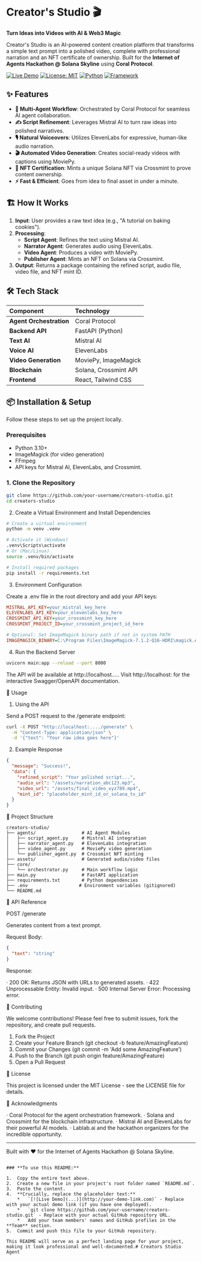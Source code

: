 # Creator's Studio 🎬

**Turn Ideas into Videos with AI & Web3 Magic**

Creator's Studio is an AI-powered content creation platform that transforms a simple text prompt into a polished video, complete with professional narration and an NFT certificate of ownership. Built for the **Internet of Agents Hackathon @ Solana Skyline** using **Coral Protocol**.

[![Live Demo](https://img.shields.io/badge/Demo-Live%20App-brightgreen)](http://your-demo-link.com)
[![License: MIT](https://img.shields.io/badge/License-MIT-yellow.svg)](https://opensource.org/licenses/MIT)
[![Python](https://img.shields.io/badge/Python-3.10%2B-blue)](https://www.python.org/)
[![Framework](https://img.shields.io/badge/Framework-FastAPI-red)](https://fastapi.tiangolo.com/)

## ✨ Features

- **🤖 Multi-Agent Workflow**: Orchestrated by Coral Protocol for seamless AI agent collaboration.
- **✍️ Script Refinement**: Leverages Mistral AI to turn raw ideas into polished narratives.
- **🎙️ Natural Voiceovers**: Utilizes ElevenLabs for expressive, human-like audio narration.
- **🎬 Automated Video Generation**: Creates social-ready videos with captions using MoviePy.
- **🔗 NFT Certification**: Mints a unique Solana NFT via Crossmint to prove content ownership.
- **⚡ Fast & Efficient**: Goes from idea to final asset in under a minute.

## 🏗️ How It Works

1.  **Input**: User provides a raw text idea (e.g., "A tutorial on baking cookies").
2.  **Processing**:
    - **Script Agent**: Refines the text using Mistral AI.
    - **Narrator Agent**: Generates audio using ElevenLabs.
    - **Video Agent**: Produces a video with MoviePy.
    - **Publisher Agent**: Mints an NFT on Solana via Crossmint.
3.  **Output**: Returns a package containing the refined script, audio file, video file, and NFT mint ID.

## 🛠️ Tech Stack

| Component | Technology |
| :--- | :--- |
| **Agent Orchestration** | Coral Protocol |
| **Backend API** | FastAPI (Python) |
| **Text AI** | Mistral AI |
| **Voice AI** | ElevenLabs |
| **Video Generation** | MoviePy, ImageMagick |
| **Blockchain** | Solana, Crossmint API |
| **Frontend** | React, Tailwind CSS |

## 📦 Installation & Setup

Follow these steps to set up the project locally.

### Prerequisites

- Python 3.10+
- ImageMagick (for video generation)
- FFmpeg
- API keys for Mistral AI, ElevenLabs, and Crossmint.

### 1. Clone the Repository

```bash
git clone https://github.com/your-username/creators-studio.git
cd creators-studio
```

2. Create a Virtual Environment and Install Dependencies

```bash
# Create a virtual environment
python -m venv .venv

# Activate it (Windows)
.venv\Scripts\activate
# Or (Mac/Linux)
source .venv/bin/activate

# Install required packages
pip install -r requirements.txt
```

3. Environment Configuration

Create a .env file in the root directory and add your API keys:

```ini
MISTRAL_API_KEY=your_mistral_key_here
ELEVENLABS_API_KEY=your_elevenlabs_key_here
CROSSMINT_API_KEY=your_crossmint_key_here
CROSSMINT_PROJECT_ID=your_crossmint_project_id_here

# Optional: Set ImageMagick binary path if not in system PATH
IMAGEMAGICK_BINARY=C:\Program Files\ImageMagick-7.1.2-Q16-HDRI\magick.exe
```

4. Run the Backend Server

```bash
uvicorn main:app --reload --port 8000
```

The API will be available at http://localhost..... Visit http://localhost: for the interactive Swagger/OpenAPI documentation.

🚀 Usage

1. Using the API

Send a POST request to the /generate endpoint:

```bash
curl -X POST "http://localhost:..../generate" \
  -H "Content-Type: application/json" \
  -d '{"text": "Your raw idea goes here"}'
```

2. Example Response

```json
{
  "message": "Success!",
  "data": {
    "refined_script": "Your polished script...",
    "audio_url": "/assets/narration_abc123.mp3",
    "video_url": "/assets/final_video_xyz789.mp4",
    "mint_id": "placeholder_mint_id_or_solana_tx_id"
  }
}
```

📁 Project Structure

```
creators-studio/
├── agents/                 # AI Agent Modules
│   ├── script_agent.py     # Mistral AI integration
│   ├── narrator_agent.py   # ElevenLabs integration
│   ├── video_agent.py      # MoviePy video generation
│   └── publisher_agent.py  # Crossmint NFT minting
├── assets/                 # Generated audio/video files
├── core/
│   └── orchestrator.py     # Main workflow logic
├── main.py                 # FastAPI application
├── requirements.txt        # Python dependencies
├── .env                   # Environment variables (gitignored)
└── README.md
```

🌟 API Reference

POST /generate

Generates content from a text prompt.

Request Body:

```json
{
  "text": "string"
}
```

Response:

· 200 OK: Returns JSON with URLs to generated assets.
· 422 Unprocessable Entity: Invalid input.
· 500 Internal Server Error: Processing error.

🤝 Contributing

We welcome contributions! Please feel free to submit issues, fork the repository, and create pull requests.

1. Fork the Project
2. Create your Feature Branch (git checkout -b feature/AmazingFeature)
3. Commit your Changes (git commit -m 'Add some AmazingFeature')
4. Push to the Branch (git push origin feature/AmazingFeature)
5. Open a Pull Request

📄 License

This project is licensed under the MIT License - see the LICENSE file for details.

🙏 Acknowledgments

· Coral Protocol for the agent orchestration framework.
· Solana and Crossmint for the blockchain infrastructure.
· Mistral AI and ElevenLabs for their powerful AI models.
· Lablab.ai and the hackathon organizers for the incredible opportunity.

---

Built with ❤️ for the Internet of Agents Hackathon @ Solana Skyline.

```

### **To use this README:**

1.  Copy the entire text above.
2.  Create a new file in your project's root folder named `README.md`.
3.  Paste the content.
4.  **Crucially, replace the placeholder text:**
    *   `[![Live Demo](...)](http://your-demo-link.com)` - Replace with your actual demo link (if you have one deployed).
    *   `git clone https://github.com/your-username/creators-studio.git` - Replace with your actual GitHub repository URL.
    *   Add your team members' names and GitHub profiles in the **Team** section.
5.  Commit and push this file to your GitHub repository.

This README will serve as a perfect landing page for your project, making it look professional and well-documented.# Creators Studio Agent
